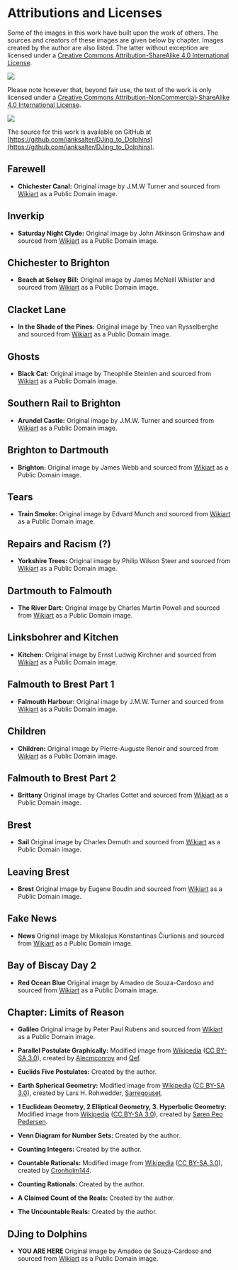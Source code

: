
# Attributions and Licenses #

Some of the images in this work have built upon the work of others. The sources and 
creators of these images are given below by chapter. Images created by the author are also listed. The latter without exception are licensed under a [Creative Commons Attribution-ShareAlike 4.0 International License](href="http://creativecommons.org/licenses/by-sa/4.0/").

![](https://i.creativecommons.org/l/by-sa/4.0/88x31.png)

Please note however that, beyond fair use, the text of the work is only licensed under a [Creative Commons Attribution-NonCommercial-ShareAlike 4.0 International License](href="http://creativecommons.org/licenses/by-nc-sa/4.0/).

![](https://i.creativecommons.org/l/by-nc-sa/4.0/88x31.png)

The source for this work is available on GitHub at [https://github.com/ianksalter/DJing_to_Dolphins](https://github.com/ianksalter/DJing_to_Dolphins).

## Farewell ##

* **Chichester Canal:** Original image by J.M.W Turner and sourced from [Wikiart](https://www.wikiart.org/) as a Public Domain image. 

## Inverkip ##

* **Saturday Night Clyde:** Original image by John Atkinson Grimshaw and sourced from [Wikiart](https://www.wikiart.org/) as a Public Domain image. 

## Chichester to Brighton ##

* **Beach at Selsey Bill:** Original image by James McNeill Whistler and sourced from [Wikiart](https://www.wikiart.org/) as a Public Domain image.

## Clacket Lane ##

* **In the Shade of the Pines:** Original image by Theo van Rysselberghe and sourced from [Wikiart](https://www.wikiart.org/) as a Public Domain image.

## Ghosts ##

* **Black Cat:** Original image by Theophile Steinlen and sourced from [Wikiart](https://www.wikiart.org/) as a Public Domain image.

## Southern Rail to Brighton ##

* **Arundel Castle:** Original image by J.M.W. Turner and sourced from [Wikiart](https://www.wikiart.org/) as a Public Domain image.

## Brighton to Dartmouth ##

* **Brighton:** Original image by James Webb and sourced from [Wikiart](https://www.wikiart.org/) as a Public Domain image.

## Tears ##

* **Train Smoke:** Original image by Edvard Munch and sourced from [Wikiart](https://www.wikiart.org/) as a Public Domain image.

## Repairs and Racism (?) ##

* **Yorkshire Trees:** Original image by Philip Wilson Steer and sourced from [Wikiart](https://www.wikiart.org/) as a Public Domain image.

## Dartmouth to Falmouth ##

* **The River Dart:** Original image by Charles Martin Powell and sourced from [Wikiart](https://www.wikiart.org/) as a Public Domain image.

## Linksbohrer and Kitchen  ##

* **Kitchen:** Original image by Ernst Ludwig Kirchner  and sourced from [Wikiart](https://www.wikiart.org/) as a Public Domain image.

## Falmouth to Brest Part 1  ##

* **Falmouth Harbour:** Original image by J.M.W. Turner and sourced from [Wikiart](https://www.wikiart.org/) as a Public Domain image.

## Children  ##

* **Children:** Original image by Pierre-Auguste Renoir and sourced from [Wikiart](https://www.wikiart.org/) as a Public Domain image.

## Falmouth to Brest Part 2  ##

* **Brittany** Original image by Charles Cottet and sourced from [Wikiart](https://www.wikiart.org/) as a Public Domain image.

## Brest  ##

* **Sail** Original image by Charles Demuth and sourced from [Wikiart](https://www.wikiart.org/) as a Public Domain image.

## Leaving Brest  ##

* **Brest** Original image by Eugene Boudin and sourced from [Wikiart](https://www.wikiart.org/) as a Public Domain image.

## Fake News ##

* **News** Original image by Mikalojus Konstantinas Čiurlionis and sourced from [Wikiart](https://www.wikiart.org/) as a Public Domain image.

## Bay of Biscay Day 2  ##

* **Red Ocean Blue** Original image by Amadeo de Souza-Cardoso and sourced from [Wikiart](https://www.wikiart.org/) as a Public Domain image.

## Chapter: Limits of Reason ##

* **Galileo** Original image by Peter Paul Rubens and sourced from [Wikiart](https://www.wikiart.org/) as a Public Domain image.

* **Parallel Postulate Graphically:**  Modified image from [Wikipedia](https://en.wikipedia.org/wiki/Parallel_postulate#/media/File:Parallel_Postulate.svg) ([CC BY-SA 3.0](https://creativecommons.org/licenses/by-sa/3.0/)), 
  created by [Alecmconroy](https://en.wikipedia.org/wiki/User:Alecmconroy) and [Qef](https://en.wikipedia.org/wiki/User:Qef). 
  
* **Euclids Five Postulates:**  Created by the author.

* **Earth Spherical Geometry:**  Modified image from [Wikipedia](https://en.wikipedia.org/wiki/Non-Euclidean_geometry#/media/File:Triangles_(spherical_geometry).jpg) ([CC BY-SA 3.0](https://creativecommons.org/licenses/by-sa/3.0/)), 
  created by Lars H. Rohwedder, [Sarregouset](https://commons.wikimedia.org/wiki/User:Sarregouset).

* **1 Euclidean Geometry, 2 Elliptical Geometry, 3. Hyperbolic Geometry:**  Modified image from [Wikipedia](https://en.wikipedia.org/wiki/Parallel_postulate#/media/File:Euclidian_and_non_euclidian_geometry.png) ([CC BY-SA 3.0](https://creativecommons.org/licenses/by-sa/3.0/)), created by [Søren Peo Pedersen](http://da.wikipedia.org/wiki/Bruger:Peo).

* **Venn Diagram for Number Sets:**  Created by the author.

* **Counting Integers:**  Created by the author.

* **Countable Rationals:**  Modified image from [Wikipedia](https://en.wikipedia.org/wiki/Parallel_postulate#/media/File:Euclidian_and_non_euclidian_geometry.png) ([CC BY-SA 3.0](https://en.wikipedia.org/wiki/Rational_number#/media/File:Diagonal_argument.svg)), created by [Cronholm144](https://commons.wikimedia.org/wiki/User:Cronholm144).

* **Counting Rationals:**  Created by the author.

* **A Claimed Count of the Reals:**  Created by the author.

* **The Uncountable Reals:**  Created by the author.

## DJing to Dolphins  ##

* **YOU ARE HERE** Original image by Amadeo de Souza-Cardoso and sourced from [Wikiart](https://www.wikiart.org/) as a Public Domain image.
  


